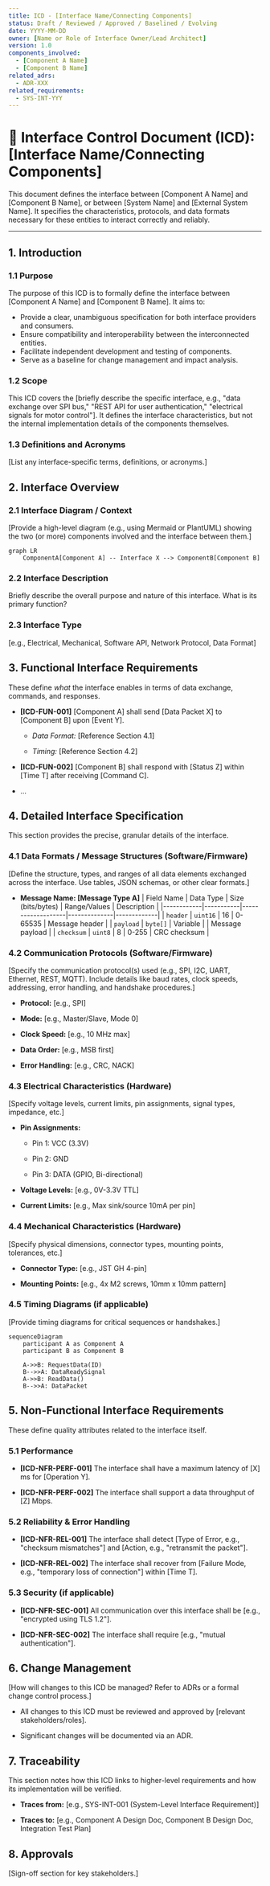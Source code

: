 ```yaml
---
title: ICD - [Interface Name/Connecting Components]
status: Draft / Reviewed / Approved / Baselined / Evolving
date: YYYY-MM-DD
owner: [Name or Role of Interface Owner/Lead Architect]
version: 1.0
components_involved:
  - [Component A Name]
  - [Component B Name]
related_adrs:
  - ADR-XXX
related_requirements:
  - SYS-INT-YYY
---
```


# 🤝 Interface Control Document (ICD): [Interface Name/Connecting Components]

This document defines the interface between [Component A Name] and [Component B Name], or between [System Name] and [External System Name]. It specifies the characteristics, protocols, and data formats necessary for these entities to interact correctly and reliably.

---

## 1. Introduction

### 1.1 Purpose

The purpose of this ICD is to formally define the interface between [Component A Name] and [Component B Name]. It aims to:
* Provide a clear, unambiguous specification for both interface providers and consumers.
* Ensure compatibility and interoperability between the interconnected entities.
* Facilitate independent development and testing of components.
* Serve as a baseline for change management and impact analysis.

### 1.2 Scope

This ICD covers the [briefly describe the specific interface, e.g., "data exchange over SPI bus," "REST API for user authentication," "electrical signals for motor control"]. It defines the interface characteristics, but not the internal implementation details of the components themselves.

### 1.3 Definitions and Acronyms

[List any interface-specific terms, definitions, or acronyms.]

## 2. Interface Overview

### 2.1 Interface Diagram / Context

[Provide a high-level diagram (e.g., using Mermaid or PlantUML) showing the two (or more) components involved and the interface between them.]

```mermaid
graph LR
    ComponentA[Component A] -- Interface X --> ComponentB[Component B]
```

### 2.2 Interface Description

Briefly describe the overall purpose and nature of this interface. What is its primary function?

### 2.3 Interface Type

\[e.g., Electrical, Mechanical, Software API, Network Protocol, Data Format]

## 3. Functional Interface Requirements

These define *what* the interface enables in terms of data exchange, commands, and responses.

* **\[ICD-FUN-001]** \[Component A] shall send \[Data Packet X] to \[Component B] upon \[Event Y].

  * *Data Format:* \[Reference Section 4.1]

  * *Timing:* \[Reference Section 4.2]

* **\[ICD-FUN-002]** \[Component B] shall respond with \[Status Z] within \[Time T] after receiving \[Command C].

* ...

## 4. Detailed Interface Specification

This section provides the precise, granular details of the interface.

### 4.1 Data Formats / Message Structures (Software/Firmware)

\[Define the structure, types, and ranges of all data elements exchanged across the interface. Use tables, JSON schemas, or other clear formats.]

* **Message Name: \[Message Type A]** | Field Name | Data Type | Size (bits/bytes) | Range/Values | Description | |------------|-----------|-------------------|--------------|-------------| | `header` | `uint16` | 16 | 0-65535 | Message header | | `payload` | `byte[]` | Variable | | Message payload | | `checksum` | `uint8` | 8 | 0-255 | CRC checksum |

### 4.2 Communication Protocols (Software/Firmware)

\[Specify the communication protocol(s) used (e.g., SPI, I2C, UART, Ethernet, REST, MQTT). Include details like baud rates, clock speeds, addressing, error handling, and handshake procedures.]

* **Protocol:** \[e.g., SPI]

* **Mode:** \[e.g., Master/Slave, Mode 0]

* **Clock Speed:** \[e.g., 10 MHz max]

* **Data Order:** \[e.g., MSB first]

* **Error Handling:** \[e.g., CRC, NACK]

### 4.3 Electrical Characteristics (Hardware)

\[Specify voltage levels, current limits, pin assignments, signal types, impedance, etc.]

* **Pin Assignments:**

  * Pin 1: VCC (3.3V)

  * Pin 2: GND

  * Pin 3: DATA (GPIO, Bi-directional)

* **Voltage Levels:** \[e.g., 0V-3.3V TTL]

* **Current Limits:** \[e.g., Max sink/source 10mA per pin]

### 4.4 Mechanical Characteristics (Hardware)

\[Specify physical dimensions, connector types, mounting points, tolerances, etc.]

* **Connector Type:** \[e.g., JST GH 4-pin]

* **Mounting Points:** \[e.g., 4x M2 screws, 10mm x 10mm pattern]

### 4.5 Timing Diagrams (if applicable)

\[Provide timing diagrams for critical sequences or handshakes.]

```mermaid
sequenceDiagram
    participant A as Component A
    participant B as Component B

    A->>B: RequestData(ID)
    B-->>A: DataReadySignal
    A->>B: ReadData()
    B-->>A: DataPacket
```

## 5. Non-Functional Interface Requirements

These define quality attributes related to the interface itself.

### 5.1 Performance

* **\[ICD-NFR-PERF-001]** The interface shall have a maximum latency of \[X] ms for \[Operation Y].

* **\[ICD-NFR-PERF-002]** The interface shall support a data throughput of \[Z] Mbps.

### 5.2 Reliability & Error Handling

* **\[ICD-NFR-REL-001]** The interface shall detect \[Type of Error, e.g., "checksum mismatches"] and \[Action, e.g., "retransmit the packet"].

* **\[ICD-NFR-REL-002]** The interface shall recover from \[Failure Mode, e.g., "temporary loss of connection"] within \[Time T].

### 5.3 Security (if applicable)

* **\[ICD-NFR-SEC-001]** All communication over this interface shall be \[e.g., "encrypted using TLS 1.2"].

* **\[ICD-NFR-SEC-002]** The interface shall require \[e.g., "mutual authentication"].

## 6. Change Management

\[How will changes to this ICD be managed? Refer to ADRs or a formal change control process.]

* All changes to this ICD must be reviewed and approved by \[relevant stakeholders/roles].

* Significant changes will be documented via an ADR.

## 7. Traceability

This section notes how this ICD links to higher-level requirements and how its implementation will be verified.

* **Traces from:** \[e.g., SYS-INT-001 (System-Level Interface Requirement)]

* **Traces to:** \[e.g., Component A Design Doc, Component B Design Doc, Integration Test Plan]

## 8. Approvals

\[Sign-off section for key stakeholders.]

